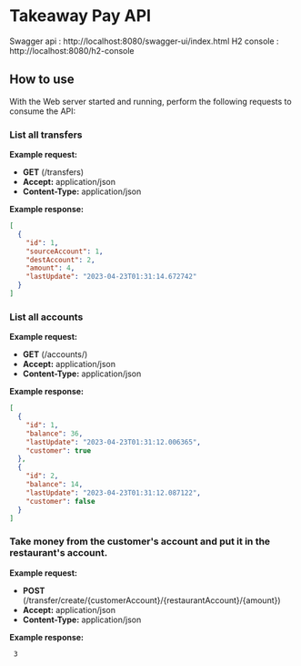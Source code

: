 # Takeaway Pay API
Swagger api : http://localhost:8080/swagger-ui/index.html
H2 console : http://localhost:8080/h2-console

## How to use

With the Web server started and running, perform the following requests to consume the API:

### List all transfers

**Example request:**

- **GET** (/transfers)
- **Accept:** application/json
- **Content-Type:** application/json

**Example response:**

```json
[
  {
    "id": 1,
    "sourceAccount": 1,
    "destAccount": 2,
    "amount": 4,
    "lastUpdate": "2023-04-23T01:31:14.672742"
  }
]
```

### List all accounts

**Example request:**

- **GET** (/accounts/)
- **Accept:** application/json
- **Content-Type:** application/json

**Example response:**

```json
[
  {
    "id": 1,
    "balance": 36,
    "lastUpdate": "2023-04-23T01:31:12.006365",
    "customer": true
  },
  {
    "id": 2,
    "balance": 14,
    "lastUpdate": "2023-04-23T01:31:12.087122",
    "customer": false
  }
]
```

### Take money from the customer's account and put it in the restaurant's account.

**Example request:**

- **POST** (/transfer/create/{customerAccount}/{restaurantAccount}/{amount})
- **Accept:** application/json
- **Content-Type:** application/json

**Example response:**

```string
 3
```